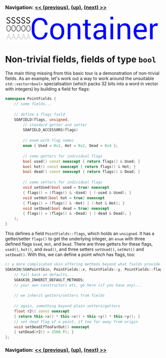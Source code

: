 ### Navigation: [<< (previous)](intro-1.3.md), [(up)](tutorial.md), [(next) >>](viewzip-2.1.md)

![SOA Container logo](../doc/SOAContainer.svg)
# Non-trivial fields, fields of type `bool`
The main thing missing from this basic tour is a demonstration of
non-trivial fields. As an example, let's work out a way to work around the
unsuitable `std::vector<bool>` specialisation (which packs 32 bits into a
word in vector with integers) by building a field for flags:

```cpp
namespace PointFields {
    // some fields...

    // define a flags field
    SOAFIELD(flags, unsigned,
        // standard getter and setter
        SOAFIELD_ACCESSORS(flags)

        // enum with flag names
        enum { Used = 0x1, Hot = 0x2, Dead = 0x4 };

        // some getters for individual flags
        bool used() const noexcept { return flags() & Used; }
        bool hot() const noexcept { return flags() & Hot; }
        bool dead() const noexcept { return flags() & Dead; }

        // some setters for individual flags
        void setUsed(bool used = true) noexcept
        { flags() = (flags() & ~Used) | (-used & Used); }
        void setHot(bool hot = true) noexcept
        { flags() = (flags() & ~Hot) | (-hot & Hot); }
        void setDead(bool dead = true) noexcept
        { flags() = (flags() & ~Dead) | (-dead & Dead); }
    );
}
```

This defines a field `PointFields::flags`, which holds an `unsigned`. It
has a getter/setter `flags()` to get the underlying integer, an `enum` with
three defined flags `Used`, `Hot`, and `Dead`. There are three getters for
these flags, `used()`, `hot()`, and `dead()`, and three setters `setUsed()`,
`setHot()` and `setDead()`. With this, we can define a point which has
flags, too:

```cpp
// a more complicated skin offering methods beyond what fields provide
SOASKIN(SOAPointSkin, PointFields::x, PointFields::y, PointFields::flags) {
    // fall back on defaults...
    SOASKIN_INHERIT_DEFAULT_METHODS;
    // your own constructors etc. go here (if you have any)...

    // we inherit getters/setters from fields

    // again, something beyond plain setters/getters
    float r2() const noexcept
    { return this->x() * this->x() + this->y() * this->y(); }
    // set dead flag of a point, if too far away from origin
    void setDeadIfTooFarOut() noexcept
    { setDead(r2() > 2500.f); }
};
```

### Navigation: [<< (previous)](intro-1.3.md), [(up)](tutorial.md), [(next) >>](viewzip-2.1.md)